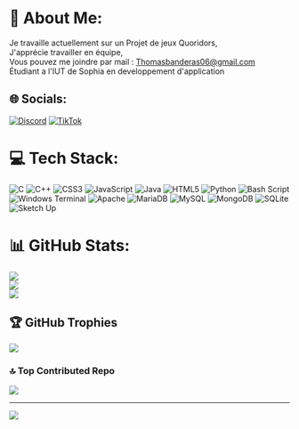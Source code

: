 # 💫 About Me:
Je travaille actuellement sur un Projet de jeux Quoridors,<br>J'apprécie travailler en équipe,<br>Vous pouvez me joindre par mail : <a href='mailto:Thomasbanderas06@gmail.com'>Thomasbanderas06@gmail.com<br>Étudiant a l'IUT de Sophia en developpement d'application


## 🌐 Socials:
[![Discord](https://img.shields.io/badge/Discord-%237289DA.svg?logo=discord&logoColor=white)](https://discord.gg/https://discord.gg/Ge7AShwQ) [![TikTok](https://img.shields.io/badge/TikTok-%23000000.svg?logo=TikTok&logoColor=white)](https://tiktok.com/@tiretnium2703) 

# 💻 Tech Stack:
![C](https://img.shields.io/badge/c-%2300599C.svg?style=flat&logo=c&logoColor=white) ![C++](https://img.shields.io/badge/c++-%2300599C.svg?style=flat&logo=c%2B%2B&logoColor=white) ![CSS3](https://img.shields.io/badge/css3-%231572B6.svg?style=flat&logo=css3&logoColor=white) ![JavaScript](https://img.shields.io/badge/javascript-%23323330.svg?style=flat&logo=javascript&logoColor=%23F7DF1E) ![Java](https://img.shields.io/badge/java-%23ED8B00.svg?style=flat&logo=openjdk&logoColor=white) ![HTML5](https://img.shields.io/badge/html5-%23E34F26.svg?style=flat&logo=html5&logoColor=white) ![Python](https://img.shields.io/badge/python-3670A0?style=flat&logo=python&logoColor=ffdd54) ![Bash Script](https://img.shields.io/badge/bash_script-%23121011.svg?style=flat&logo=gnu-bash&logoColor=white) ![Windows Terminal](https://img.shields.io/badge/Windows%20Terminal-%234D4D4D.svg?style=flat&logo=windows-terminal&logoColor=white) ![Apache](https://img.shields.io/badge/apache-%23D42029.svg?style=flat&logo=apache&logoColor=white) ![MariaDB](https://img.shields.io/badge/MariaDB-003545?style=flat&logo=mariadb&logoColor=white) ![MySQL](https://img.shields.io/badge/mysql-4479A1.svg?style=flat&logo=mysql&logoColor=white) ![MongoDB](https://img.shields.io/badge/MongoDB-%234ea94b.svg?style=flat&logo=mongodb&logoColor=white) ![SQLite](https://img.shields.io/badge/sqlite-%2307405e.svg?style=flat&logo=sqlite&logoColor=white) ![Sketch Up](https://img.shields.io/badge/SketchUp-005F9E?style=flat&logo=sketchup&logoColor=white)
# 📊 GitHub Stats:
![](https://github-readme-stats.vercel.app/api?username=Tiretinium&theme=dark&hide_border=false&include_all_commits=true&count_private=true)<br/>
![](https://github-readme-streak-stats.herokuapp.com/?user=Tiretinium&theme=dark&hide_border=false)<br/>
![](https://github-readme-stats.vercel.app/api/top-langs/?username=Tiretinium&theme=dark&hide_border=false&include_all_commits=true&count_private=true&layout=compact)

## 🏆 GitHub Trophies
![](https://github-profile-trophy.vercel.app/?username=Tiretinium&theme=radical&no-frame=false&no-bg=false&margin-w=4)

### 🔝 Top Contributed Repo
![](https://github-contributor-stats.vercel.app/api?username=Tiretinium&limit=5&theme=dark&combine_all_yearly_contributions=true)

---
[![](https://visitcount.itsvg.in/api?id=Tiretinium&icon=0&color=0)](https://visitcount.itsvg.in)

<!-- Proudly created with GPRM ( https://gprm.itsvg.in ) -->
